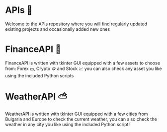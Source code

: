 # APIs 🚀
Welcome to the APIs repository where you will find regularly updated existing projects and occasionally added new ones
# FinanceAPI :money_with_wings:
FinanceAPI is written with tkinter GUI equipped with a few assets to choose from: 
Forex 💵, Crypto 🪙 and Stock 📈 you can also check any asset you like using the included Python scripts
# WeatherAPI 	⛅
WeatherAPI is written with tkinter GUI equipped with a few cities from Bulgaria and Europe to check the current weather, 
you can also check the weather in any city you like using the included Python script!

